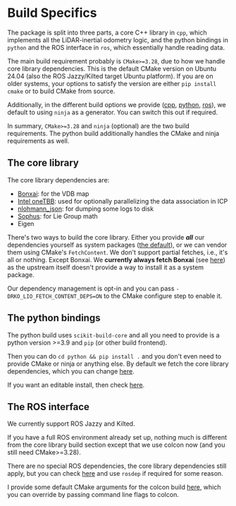 # Build Specifics

The package is split into three parts, a core C++ library in `cpp`, which implements all the LiDAR-inertial odometry logic, and the python bindings in `python` and the ROS interface in `ros`, which essentially handle reading data.

The main build requirement probably is `CMake>=3.28`, due to how we handle core library dependencies.
This is the default CMake version on Ubuntu 24.04 (also the ROS Jazzy/Kilted target Ubuntu platform).
If you are on older systems, your options to satisfy the version are either `pip install cmake` or to build CMake from source.

Additionally, in the different build options we provide ([cpp](Makefile#L7), [python](python/pyproject.toml#L50), [ros](ros/colcon.pkg#L2)), we default to using `ninja` as a generator.
You can switch this out if required.

In summary, `CMake>=3.28` and `ninja` (optional) are the two build requirements.
The python build additionally handles the CMake and ninja requirements as well.

## The core library

The core library dependencies are:
- [Bonxai](https://github.com/facontidavide/Bonxai): for the VDB map
- [Intel oneTBB](https://github.com/uxlfoundation/oneTBB): used for optionally parallelizing the data association in ICP
- [nlohmann_json](https://github.com/nlohmann/json): for dumping some logs to disk
- [Sophus](https://github.com/strasdat/Sophus): for Lie Group math
- Eigen

There's two ways to build the core library.
Either you provide **_all_** our dependencies yourself as system packages ([the default](cpp/CMakeLists.txt#L28)), or we can vendor them using CMake's `FetchContent`.
We don't support partial fetches, i.e., it's all or nothing.
Except Bonxai.
We **currently always fetch Bonxai** (see [here](cmake/dependencies.cmake#L30)) as the upstream itself doesn't provide a way to install it as a system package.

Our dependency management is opt-in and you can pass `-DRKO_LIO_FETCH_CONTENT_DEPS=ON` to the CMake configure step to enable it.

## The python bindings

The python build uses `scikit-build-core` and all you need to provide is a python version >=3.9 and `pip` (or other build frontend).

Then you can do `cd python && pip install .` and you don't even need to provide CMake or ninja or anything else.
By default we fetch the core library dependencies, which you can change [here](python/pyproject.toml#L66).

If you want an editable install, then check [here](python/Makefile#L7).

## The ROS interface

We currently support ROS Jazzy and Kilted.

If you have a full ROS environment already set up, nothing much is different from the core library build section except that we use colcon now (and you still need CMake>=3.28).

There are no special ROS dependencies, the core library dependencies still apply, but you can check [here](https://github.com/mehermvr/rko_lio/blob/d626d0a6b8fa3883ef0fad0d604562d0062ef3f2/ros/package.xml#L11) and use `rosdep` if required for some reason.

I provide some default CMake arguments for the colcon build [here](ros/colcon.pkg#L3), which you can override by passing command line flags to colcon.
